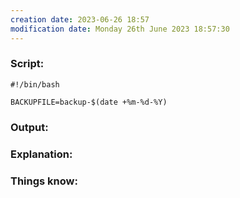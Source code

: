 ```yaml
---
creation date: 2023-06-26 18:57
modification date: Monday 26th June 2023 18:57:30
---
```


### Script:

```
#!/bin/bash

BACKUPFILE=backup-$(date +%m-%d-%Y)
```

### Output:



### Explanation:



### Things know:
